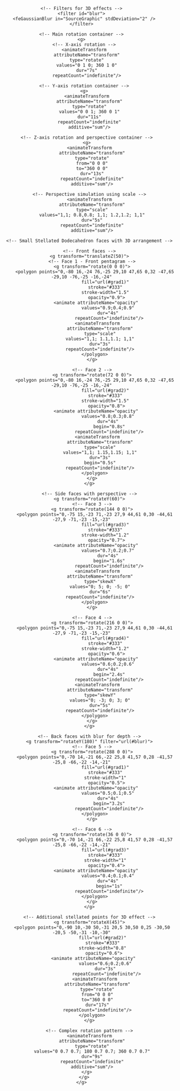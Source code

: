 <div align="center">

<svg width="400" height="400" viewBox="-200 -200 400 400" xmlns="http://www.w3.org/2000/svg">
  <defs>
    <!-- Define gradients for depth effect -->
    <linearGradient id="grad1" x1="0%" y1="0%" x2="100%" y2="100%">
      <stop offset="0%" style="stop-color:#ff6b6b;stop-opacity:1" />
      <stop offset="100%" style="stop-color:#4ecdc4;stop-opacity:1" />
    </linearGradient>
    <linearGradient id="grad2" x1="100%" y1="0%" x2="0%" y2="100%">
      <stop offset="0%" style="stop-color:#45b7d1;stop-opacity:1" />
      <stop offset="100%" style="stop-color:#96ceb4;stop-opacity:1" />
    </linearGradient>
    <linearGradient id="grad3" x1="50%" y1="0%" x2="50%" y2="100%">
      <stop offset="0%" style="stop-color:#f7b731;stop-opacity:1" />
      <stop offset="100%" style="stop-color:#eb3b5a;stop-opacity:1" />
    </linearGradient>
    <radialGradient id="grad4">
      <stop offset="0%" style="stop-color:#a55eea;stop-opacity:1" />
      <stop offset="100%" style="stop-color:#5f3dc4;stop-opacity:1" />
    </radialGradient>
    
    <!-- Filters for 3D effects -->
    <filter id="blur">
      <feGaussianBlur in="SourceGraphic" stdDeviation="2" />
    </filter>
  </defs>

  <!-- Container for the entire animation -->
  <g id="dodecahedron">
    <!-- Bouncing animation with ease -->
    <animateTransform
      attributeName="transform"
      type="translate"
      values="0,0; 0,-60; 0,-55; 0,-60; 0,0"
      dur="2.5s"
      repeatCount="indefinite"/>
    
    <!-- Main rotation container -->
    <g>
      <!-- X-axis rotation -->
      <animateTransform
        attributeName="transform"
        type="rotate"
        values="0 1 0; 360 1 0"
        dur="7s"
        repeatCount="indefinite"/>
      
      <!-- Y-axis rotation container -->
      <g>
        <animateTransform
          attributeName="transform"
          type="rotate"
          values="0 0 1; 360 0 1"
          dur="11s"
          repeatCount="indefinite"
          additive="sum"/>
        
        <!-- Z-axis rotation and perspective container -->
        <g>
          <animateTransform
            attributeName="transform"
            type="rotate"
            from="0 0 0"
            to="360 0 0"
            dur="13s"
            repeatCount="indefinite"
            additive="sum"/>
          
          <!-- Perspective simulation using scale -->
          <animateTransform
            attributeName="transform"
            type="scale"
            values="1,1; 0.8,0.8; 1,1; 1.2,1.2; 1,1"
            dur="5s"
            repeatCount="indefinite"
            additive="sum"/>
          
          <!-- Small Stellated Dodecahedron faces with 3D arrangement -->
          
          <!-- Front faces -->
          <g transform="translateZ(50)">
            <!-- Face 1 - Front pentagram -->
            <g transform="rotate(0 0 0)">
              <polygon points="0,-80 16,-24 76,-25 29,10 47,65 0,32 -47,65 -29,10 -76,-25 -16,-24"
                       fill="url(#grad1)" 
                       stroke="#333" 
                       stroke-width="1.5" 
                       opacity="0.9">
                <animate attributeName="opacity" 
                         values="0.9;0.4;0.9" 
                         dur="4s" 
                         repeatCount="indefinite"/>
                <animateTransform
                  attributeName="transform"
                  type="scale"
                  values="1,1; 1.1,1.1; 1,1"
                  dur="3s"
                  repeatCount="indefinite"/>
              </polygon>
            </g>
            
            <!-- Face 2 -->
            <g transform="rotate(72 0 0)">
              <polygon points="0,-80 16,-24 76,-25 29,10 47,65 0,32 -47,65 -29,10 -76,-25 -16,-24"
                       fill="url(#grad2)" 
                       stroke="#333" 
                       stroke-width="1.5" 
                       opacity="0.8">
                <animate attributeName="opacity" 
                         values="0.8;0.3;0.8" 
                         dur="4s" 
                         begin="0.8s"
                         repeatCount="indefinite"/>
                <animateTransform
                  attributeName="transform"
                  type="scale"
                  values="1,1; 1.15,1.15; 1,1"
                  dur="3s"
                  begin="0.5s"
                  repeatCount="indefinite"/>
              </polygon>
            </g>
          </g>
          
          <!-- Side faces with perspective -->
          <g transform="rotateY(60)">
            <!-- Face 3 -->
            <g transform="rotate(144 0 0)">
              <polygon points="0,-75 15,-23 71,-23 27,9 44,61 0,30 -44,61 -27,9 -71,-23 -15,-23"
                       fill="url(#grad3)" 
                       stroke="#333" 
                       stroke-width="1.2" 
                       opacity="0.7">
                <animate attributeName="opacity" 
                         values="0.7;0.2;0.7" 
                         dur="4s" 
                         begin="1.6s"
                         repeatCount="indefinite"/>
                <animateTransform
                  attributeName="transform"
                  type="skewX"
                  values="0; 5; 0; -5; 0"
                  dur="6s"
                  repeatCount="indefinite"/>
              </polygon>
            </g>
            
            <!-- Face 4 -->
            <g transform="rotate(216 0 0)">
              <polygon points="0,-75 15,-23 71,-23 27,9 44,61 0,30 -44,61 -27,9 -71,-23 -15,-23"
                       fill="url(#grad4)" 
                       stroke="#333" 
                       stroke-width="1.2" 
                       opacity="0.6">
                <animate attributeName="opacity" 
                         values="0.6;0.2;0.6" 
                         dur="4s" 
                         begin="2.4s"
                         repeatCount="indefinite"/>
                <animateTransform
                  attributeName="transform"
                  type="skewY"
                  values="0; -3; 0; 3; 0"
                  dur="5s"
                  repeatCount="indefinite"/>
              </polygon>
            </g>
          </g>
          
          <!-- Back faces with blur for depth -->
          <g transform="rotateY(180)" filter="url(#blur)">
            <!-- Face 5 -->
            <g transform="rotate(288 0 0)">
              <polygon points="0,-70 14,-21 66,-22 25,8 41,57 0,28 -41,57 -25,8 -66,-22 -14,-21"
                       fill="url(#grad1)" 
                       stroke="#333" 
                       stroke-width="1" 
                       opacity="0.5">
                <animate attributeName="opacity" 
                         values="0.5;0.1;0.5" 
                         dur="4s" 
                         begin="3.2s"
                         repeatCount="indefinite"/>
              </polygon>
            </g>
            
            <!-- Face 6 -->
            <g transform="rotate(36 0 0)">
              <polygon points="0,-70 14,-21 66,-22 25,8 41,57 0,28 -41,57 -25,8 -66,-22 -14,-21"
                       fill="url(#grad3)" 
                       stroke="#333" 
                       stroke-width="1" 
                       opacity="0.4">
                <animate attributeName="opacity" 
                         values="0.4;0.1;0.4" 
                         dur="4s" 
                         begin="1s"
                         repeatCount="indefinite"/>
              </polygon>
            </g>
          </g>
          
          <!-- Additional stellated points for 3D effect -->
          <g transform="rotateX(45)">
            <polygon points="0,-90 10,-30 50,-31 20,5 30,50 0,25 -30,50 -20,5 -50,-31 -10,-30"
                     fill="url(#grad2)" 
                     stroke="#333" 
                     stroke-width="0.8" 
                     opacity="0.6">
              <animate attributeName="opacity" 
                       values="0.6;0.2;0.6" 
                       dur="3s" 
                       repeatCount="indefinite"/>
              <animateTransform
                attributeName="transform"
                type="rotate"
                from="0 0 0"
                to="360 0 0"
                dur="17s"
                repeatCount="indefinite"/>
            </polygon>
          </g>
          
          <!-- Complex rotation pattern -->
          <animateTransform
            attributeName="transform"
            type="rotate"
            values="0 0.7 0.7; 180 0.7 0.7; 360 0.7 0.7"
            dur="9s"
            repeatCount="indefinite"
            additive="sum"/>
        </g>
      </g>
    </g>
  </g>
  
  <!-- Dynamic shadow with perspective -->
  <ellipse cx="0" cy="150" rx="80" ry="25" fill="#000" opacity="0.3">
    <animate attributeName="rx" 
             values="80;60;80;100;80" 
             dur="2.5s" 
             repeatCount="indefinite"/>
    <animate attributeName="ry" 
             values="25;15;25;35;25" 
             dur="2.5s" 
             repeatCount="indefinite"/>
    <animate attributeName="opacity" 
             values="0.3;0.15;0.3;0.4;0.3" 
             dur="2.5s" 
             repeatCount="indefinite"/>
    <animateTransform
      attributeName="transform"
      type="skewX"
      values="0; 10; 0; -10; 0"
      dur="7s"
      repeatCount="indefinite"/>
  </ellipse>
  
  <!-- Ambient particles for depth -->
  <circle cx="-150" cy="-150" r="2" fill="#fff" opacity="0.6">
    <animate attributeName="opacity" 
             values="0.6;0;0.6" 
             dur="3s" 
             repeatCount="indefinite"/>
    <animateTransform
      attributeName="transform"
      type="translate"
      values="0,0; 300,300; 0,0"
      dur="8s"
      repeatCount="indefinite"/>
  </circle>
  <circle cx="150" cy="-150" r="1.5" fill="#fff" opacity="0.5">
    <animate attributeName="opacity" 
             values="0.5;0;0.5" 
             dur="4s" 
             begin="1s"
             repeatCount="indefinite"/>
    <animateTransform
      attributeName="transform"
      type="translate"
      values="0,0; -300,300; 0,0"
      dur="9s"
      repeatCount="indefinite"/>
  </circle>
</svg>

</div>

